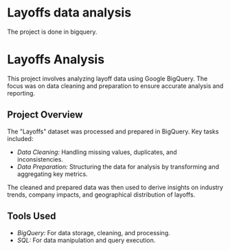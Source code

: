# Layoffs data analysis
The project is done in bigquery.
# Layoffs Analysis

This project involves analyzing layoff data using Google BigQuery. The focus was on data cleaning and preparation to ensure accurate analysis and reporting.

## Project Overview

The "Layoffs" dataset was processed and prepared in BigQuery. Key tasks included:
- *Data Cleaning:* Handling missing values, duplicates, and inconsistencies.
- *Data Preparation:* Structuring the data for analysis by transforming and aggregating key metrics.

The cleaned and prepared data was then used to derive insights on industry trends, company impacts, and geographical distribution of layoffs.

## Tools Used

- *BigQuery:* For data storage, cleaning, and processing.
- *SQL:* For data manipulation and query execution.

